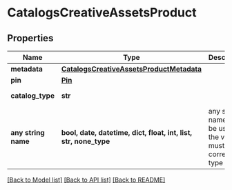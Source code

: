 # CatalogsCreativeAssetsProduct


## Properties
Name | Type | Description | Notes
------------ | ------------- | ------------- | -------------
**metadata** | [**CatalogsCreativeAssetsProductMetadata**](CatalogsCreativeAssetsProductMetadata.md) |  | 
**pin** | [**Pin**](Pin.md) |  | 
**catalog_type** | **str** |  | defaults to "CREATIVE_ASSETS"
**any string name** | **bool, date, datetime, dict, float, int, list, str, none_type** | any string name can be used but the value must be the correct type | [optional]

[[Back to Model list]](../README.md#documentation-for-models) [[Back to API list]](../README.md#documentation-for-api-endpoints) [[Back to README]](../README.md)



